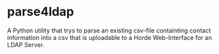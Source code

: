 # parse4ldap
A Python utility that trys to parse an existing csv-file containting contact information into a csv that is uploadable to a Horde Web-Interface for an LDAP Server.
